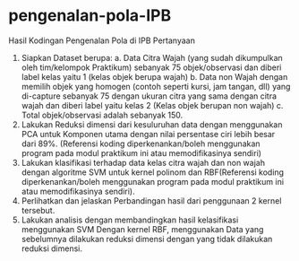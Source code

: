 # pengenalan-pola-IPB
Hasil Kodingan Pengenalan Pola di IPB
Pertanyaan 
1. Siapkan Dataset berupa:
  a. Data Citra Wajah (yang sudah dikumpulkan oleh tim/kelompok Praktikum) 
  sebanyak 75 objek/observasi dan diberi label kelas yaitu 1 (kelas objek berupa wajah)
  b. Data non Wajah dengan memilih objek yang homogen (contoh seperti kursi, jam tangan, dll) yang di-capture sebanyak 75 dengan ukuran     citra yang sama dengan citra wajah dan diberi label yaitu kelas 2 (Kelas objek berupan non wajah)
  c. Total objek/observasi adalah sebanyak 150.
2. Lakukan Reduksi dimensi dari kesuluruhan data dengan menggunakan PCA untuk
  Komponen utama dengan nilai persentase ciri lebih besar dari 89%. (Referensi koding diperkenankan/boleh menggunakan program pada 
  modul  praktikum ini atau memodifikasinya sendiri)
3. Lakukan klasifikasi terhadap data kelas citra wajah dan non wajah dengan algoritme
  SVM untuk kernel polinom dan RBF(Referensi koding diperkenankan/boleh 
  menggunakan program pada modul praktikum ini atau memodifikasinya sendiri).
4. Perlihatkan dan jelaskan Perbandingan hasil dari penggunaan 2 kernel tersebut.
5. Lakukan analisis dengan membandingkan hasil kelasifikasi menggunakan SVM
  Dengan kernel RBF, menggunakan Data yang sebelumnya dilakukan reduksi dimensi dengan yang tidak dilakukan reduksi dimensi.
